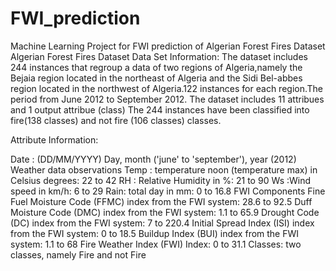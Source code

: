 # FWI_prediction
Machine Learning Project for FWI prediction of Algerian Forest Fires Dataset
Algerian Forest Fires Dataset
Data Set Information:
The dataset includes 244 instances that regroup a data of two regions of Algeria,namely the Bejaia region located in the northeast of Algeria and the Sidi Bel-abbes 
region located in the northwest of Algeria.122 instances for each region.The period from June 2012 to September 2012. The dataset includes 11 attribues and 1 output 
attribue (class) The 244 instances have been classified into fire(138 classes) and not fire (106 classes) classes.

Attribute Information:

Date : (DD/MM/YYYY) Day, month ('june' to 'september'), year (2012) Weather data observations
Temp : temperature noon (temperature max) in Celsius degrees: 22 to 42
RH : Relative Humidity in %: 21 to 90
Ws :Wind speed in km/h: 6 to 29
Rain: total day in mm: 0 to 16.8 FWI Components
Fine Fuel Moisture Code (FFMC) index from the FWI system: 28.6 to 92.5
Duff Moisture Code (DMC) index from the FWI system: 1.1 to 65.9
Drought Code (DC) index from the FWI system: 7 to 220.4
Initial Spread Index (ISI) index from the FWI system: 0 to 18.5
Buildup Index (BUI) index from the FWI system: 1.1 to 68
Fire Weather Index (FWI) Index: 0 to 31.1
Classes: two classes, namely Fire and not Fire
